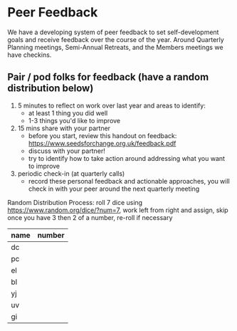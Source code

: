 # Peer Feedback

We have a developing system of peer feedback to set self-development goals and receive feedback over the course of the year. Around Quarterly Planning meetings, Semi-Annual Retreats, and the Members meetings we have checkins.

## Pair / pod folks for feedback (have a random distribution below)

1. 5 minutes to reflect on work over last year and areas to identify: 
    - at least 1 thing you did well
    - 1-3 things you'd like to improve
2. 15 mins share with your partner
    - before you start, review this handout on feedback: https://www.seedsforchange.org.uk/feedback.pdf
    - discuss with your partner!
    - try to identify how to take action around addressing what you want to improve 
3. periodic check-in (at quarterly calls)
    - record these personal feedback and actionable approaches, you will check in with your peer around the next quarterly meeting

Random Distribution Process: roll 7 dice using https://www.random.org/dice/?num=7, work left from right and assign, skip once you have 3 then 2 of a number, re-roll if necessary

| name | number |
|------|--------|
| dc   |        |
| pc   |        |
| el   |        |
| bl   |        |
| yj   |        |
| uv   |        |
| gi   |        |
